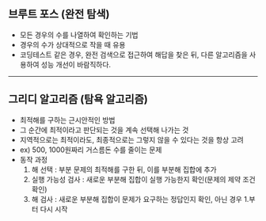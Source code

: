 ## 브루트 포스 (완전 탐색)

- 모든 경우의 수를 나열하여 확인하는 기법
- 경우의 수가 상대적으로 작을 때 유용
- 코딩테스트 같은 경우, 완전 검색으로 접근하여 해답을 찾은 뒤, 다른 알고리즘을 사용하여 성능 개선이 바람직하다.

---

## 그리디 알고리즘 (탐욕 알고리즘)

- 최적해를 구하는 근시안적인 방법
- 그 순간에 최적이라고 판단되는 것을 계속 선택해 나가는 것
- 지역적으로는 최적이라도, 최종적으로는 그렇지 않을 수 있다는 것을 항상 고려
- ex) 500, 1000원짜리 거스름돈 수를 줄이는 문제
- 동작 과정
  1. 해 선택 : 부분 문제의 최적해를 구한 뒤, 이를 부분해 집합에 추가
  2. 실행 가능성 검사 : 새로운 부분해 집합이 실행 가능한지 확인(문제의 제약 조건 확인)
  3. 해 검사 : 새로운 부분해 집합이 문제가 요구하는 정답인지 확인, 아닌 경우 1.부터 다시 시작